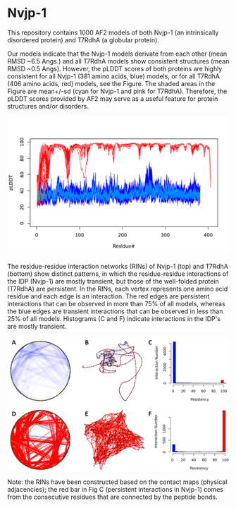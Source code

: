 # Nvjp-1
This repository contains 1000 AF2 models of both Nvjp-1 (an intrinsically disordered protein) and T7RdhA (a globular protein).

Our models indicate that the Nvjp-1 models derivate from each other (mean RMSD ~6.5 Angs.) and all T7RdhA models show consistent structures (mean RMSD ~0.5 Angs).
However, the pLDDT scores of both proteins are highly consistent for all Nvjp-1 (381 amino acids, blue) models, or for all T7RdhA (406 amino acids, red) models, see the Figure. The shaded areas in the Figure are mean+/-sd (cyan for Nvjp-1 and pink for T7RdhA). Therefore, the pLDDT scores provided by AF2 may serve as a useful feature for protein structures and/or disorders.

![The pLDDT Profiles of T7RdhA (red) and Nvjp-1 (blue)](https://github.com/haoboguo/Nvjp-1/blob/main/t7rdha-nvjp1.plddt.all.png)

The residue-residue interaction networks (RINs) of Nvjp-1 (top) and T7RdhA (bottom) show distinct patterns, in which the residue-residue interactions of the IDP (Nvjp-1) are mostly transient, but those of the well-folded protein (T7RdhA) are persistent. In the RINs, each vertex represents one amino acid residue and each edge is an interaction. The red edges are persistent interactions that can be observed in more than 75% of all models, whereas the blue edges are transient interactions that can be observed in less than 25% of all models. Histograms (C and F) indicate interactions in the IDP's are mostly transient.

![Residue-residue interaction networks](https://github.com/haoboguo/Nvjp-1/blob/main/RIN.png)

Note: the RINs have been constructed based on the contact maps (physical adjacencies); the red bar in Fig C (persistent interactions in Nvjp-1) comes from the consecutive residues that are connected by the peptide bonds.

